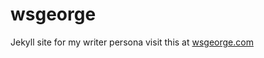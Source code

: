 wsgeorge
========

Jekyll site for my writer persona
visit this at [wsgeorge.com](http://www.wsgeorge.com/)
